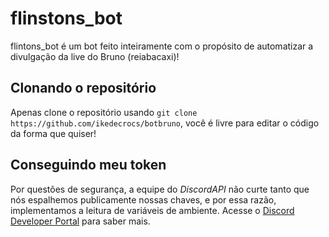 # flinstons_bot

flintons_bot é um bot feito inteiramente com o propósito de automatizar a divulgação da live do Bruno (reiabacaxi)!

## Clonando o repositório

Apenas clone o repositório usando `git clone https://github.com/ikedecrocs/botbruno`, você é livre para editar o código da forma que quiser!

## Conseguindo meu token

Por questões de segurança, a equipe do *DiscordAPI* não curte tanto que nós espalhemos publicamente nossas chaves, e por essa razão, implementamos a leitura de variáveis de ambiente. Acesse o [Discord Developer Portal](https://discord.com/developers/docs/intro) para saber mais.